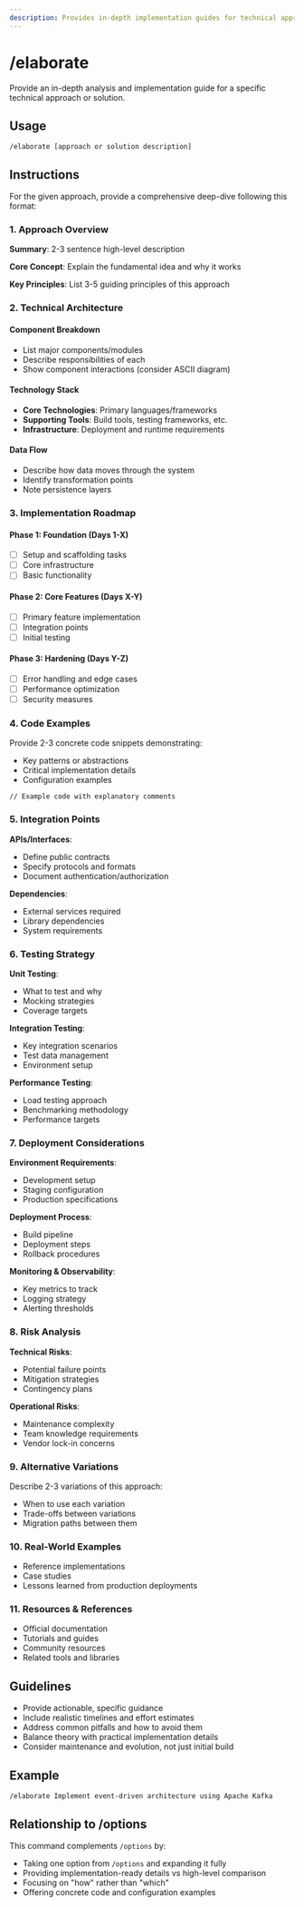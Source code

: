 ```yaml
---
description: Provides in-depth implementation guides for technical approaches
---
```


# /elaborate

Provide an in-depth analysis and implementation guide for a specific technical approach or solution.

## Usage

```
/elaborate [approach or solution description]
```

## Instructions

For the given approach, provide a comprehensive deep-dive following this format:

### 1. Approach Overview

**Summary**: 2-3 sentence high-level description

**Core Concept**: Explain the fundamental idea and why it works

**Key Principles**: List 3-5 guiding principles of this approach

### 2. Technical Architecture

#### Component Breakdown

- List major components/modules
- Describe responsibilities of each
- Show component interactions (consider ASCII diagram)

#### Technology Stack

- **Core Technologies**: Primary languages/frameworks
- **Supporting Tools**: Build tools, testing frameworks, etc.
- **Infrastructure**: Deployment and runtime requirements

#### Data Flow

- Describe how data moves through the system
- Identify transformation points
- Note persistence layers

### 3. Implementation Roadmap

#### Phase 1: Foundation (Days 1-X)

- [ ] Setup and scaffolding tasks
- [ ] Core infrastructure
- [ ] Basic functionality

#### Phase 2: Core Features (Days X-Y)

- [ ] Primary feature implementation
- [ ] Integration points
- [ ] Initial testing

#### Phase 3: Hardening (Days Y-Z)

- [ ] Error handling and edge cases
- [ ] Performance optimization
- [ ] Security measures

### 4. Code Examples

Provide 2-3 concrete code snippets demonstrating:

- Key patterns or abstractions
- Critical implementation details
- Configuration examples

```[language]
// Example code with explanatory comments
```

### 5. Integration Points

**APIs/Interfaces**:

- Define public contracts
- Specify protocols and formats
- Document authentication/authorization

**Dependencies**:

- External services required
- Library dependencies
- System requirements

### 6. Testing Strategy

**Unit Testing**:

- What to test and why
- Mocking strategies
- Coverage targets

**Integration Testing**:

- Key integration scenarios
- Test data management
- Environment setup

**Performance Testing**:

- Load testing approach
- Benchmarking methodology
- Performance targets

### 7. Deployment Considerations

**Environment Requirements**:

- Development setup
- Staging configuration
- Production specifications

**Deployment Process**:

- Build pipeline
- Deployment steps
- Rollback procedures

**Monitoring & Observability**:

- Key metrics to track
- Logging strategy
- Alerting thresholds

### 8. Risk Analysis

**Technical Risks**:

- Potential failure points
- Mitigation strategies
- Contingency plans

**Operational Risks**:

- Maintenance complexity
- Team knowledge requirements
- Vendor lock-in concerns

### 9. Alternative Variations

Describe 2-3 variations of this approach:

- When to use each variation
- Trade-offs between variations
- Migration paths between them

### 10. Real-World Examples

- Reference implementations
- Case studies
- Lessons learned from production deployments

### 11. Resources & References

- Official documentation
- Tutorials and guides
- Community resources
- Related tools and libraries

## Guidelines

- Provide actionable, specific guidance
- Include realistic timelines and effort estimates
- Address common pitfalls and how to avoid them
- Balance theory with practical implementation details
- Consider maintenance and evolution, not just initial build

## Example

```
/elaborate Implement event-driven architecture using Apache Kafka
```

## Relationship to /options

This command complements `/options` by:

- Taking one option from `/options` and expanding it fully
- Providing implementation-ready details vs high-level comparison
- Focusing on "how" rather than "which"
- Offering concrete code and configuration examples
